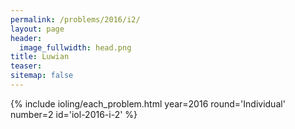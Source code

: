 ```yaml
---
permalink: /problems/2016/i2/
layout: page
header:
  image_fullwidth: head.png
title: Luwian
teaser: 
sitemap: false
---
```


{% include ioling/each_problem.html year=2016 round='Individual' number=2 id='iol-2016-i-2' %}